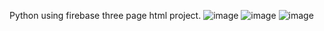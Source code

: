 Python using firebase three page html project.
![image](https://github.com/user-attachments/assets/605f7334-d8fc-44fb-a009-cd8cc35f1ff4)
![image](https://github.com/user-attachments/assets/996d4095-d8b3-4128-bf85-d1ce3c35a3dc)
![image](https://github.com/user-attachments/assets/38727c05-8a61-4e20-bd41-d028e94ac6bf)
